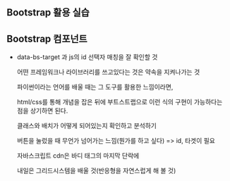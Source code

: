 ## Bootstrap 활용 실습

## Bootstrap 컴포넌트

- data-bs-target 과 js의 id 선택자 매칭을 잘 확인할 것

  어떤 프레임워크나 라이브러리를 쓰고있다는 것은 약속을 지켜나가는 것

  파이썬이라는 언어를 배울 때는 그 도구를 활용한 느낌이라면,

  html/css를 통해 개념을 잡은 뒤에 부트스트랩으로 이런 식의 구현이 가능하다는 점을 상기하면 된다.

  클래스와 배치가 어떻게 되어있는지 확인하고 분석하기

  버튼을 눌렀을 때 무언가 넘어가는 느낌(뭔가를 하고 싶다) => id, 타겟이 필요

  자바스크립트 cdn은 바디 태그의 마지막 단락에

  내일은 그리드시스템을 배울 것(반응형을 자연스럽게 해 볼 것)